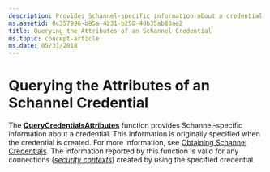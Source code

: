```yaml
---
description: Provides Schannel-specific information about a credential.
ms.assetid: 0c357996-b85a-4231-b258-40b35ab83ae2
title: Querying the Attributes of an Schannel Credential
ms.topic: concept-article
ms.date: 05/31/2018
---
```


# Querying the Attributes of an Schannel Credential

The [**QueryCredentialsAttributes**](/windows/desktop/api/Sspi/nf-sspi-querycredentialsattributesa) function provides Schannel-specific information about a credential. This information is originally specified when the credential is created. For more information, see [Obtaining Schannel Credentials](obtaining-schannel-credentials.md). The information reported by this function is valid for any connections ([*security contexts*](../secgloss/s-gly.md)) created by using the specified credential.

 

 
